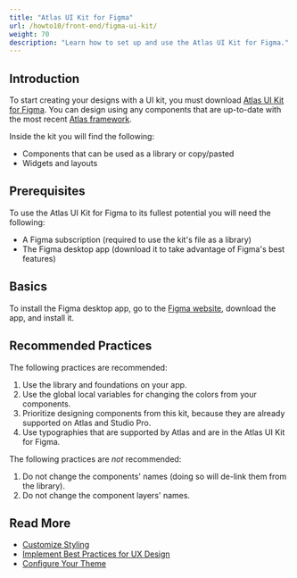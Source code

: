 ```yaml
---
title: "Atlas UI Kit for Figma"
url: /howto10/front-end/figma-ui-kit/
weight: 70
description: "Learn how to set up and use the Atlas UI Kit for Figma."
---
```


## Introduction

To start creating your designs with a UI kit, you must download [Atlas UI Kit for Figma](https://www.figma.com/community/file/1291681319513425134). You can design using any components that are up-to-date with the most recent [Atlas framework](https://atlasdesignsystem.mendixcloud.com/p/dashboard).

Inside the kit you will find the following:

* Components that can be used as a library or copy/pasted 
* Widgets and layouts 

## Prerequisites 

To use the Atlas UI Kit for Figma to its fullest potential you will need the following:

* A Figma subscription (required to use the kit's file as a library)
* The Figma desktop app (download it to take advantage of Figma's best features)

## Basics

To install the Figma desktop app, go to the [Figma website](https://www.figma.com/), download the app, and install it.

## Recommended Practices

The following practices are recommended:

1. Use the library and foundations on your app.  
1. Use the global local variables for changing the colors from your components.
1. Prioritize designing components from this kit, because they are already supported on Atlas and Studio Pro.
1. Use typographies that are supported by Atlas and are in the Atlas UI Kit for Figma.

The following practices are *not* recommended:

1. Do not change the components' names (doing so will de-link them from the library).
1. Do not change the component layers' names.

## Read More

* [Customize Styling](/howto10/front-end/customize-styling-new/)
* [Implement Best Practices for UX Design](/howto10/front-end/ux-best-practices/)
* [Configure Your Theme](/howto10/front-end/configuring-your-theme/)
